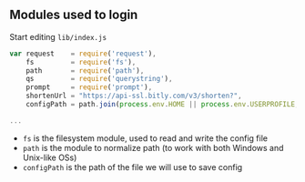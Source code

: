 ## Modules used to login

Start editing `lib/index.js`

```javascript
var request    = require('request'),
    fs         = require('fs'),
    path       = require('path'),
    qs         = require('querystring'),
    prompt     = require('prompt'),
    shortenUrl = "https://api-ssl.bitly.com/v3/shorten?",
    configPath = path.join(process.env.HOME || process.env.USERPROFILE, ".nshortenrc");

...
```

* `fs` is the filesystem module, used to read and write the config file
* `path` is the module to normalize path (to work with both Windows and Unix-like OSs)
* `configPath` is the path of the file we will use to save config
